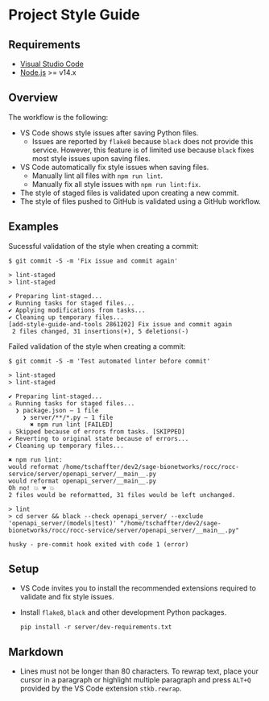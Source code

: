 # Project Style Guide

## Requirements

- [Visual Studio Code]
- [Node.js] >= v14.x

## Overview

The workflow is the following:

- VS Code shows style issues after saving Python files.
  - Issues are reported by `flake8` because `black` does not provide this
    service. However, this feature is of limited use because `black` fixes most
    style issues upon saving files.
- VS Code automatically fix style issues when saving files.
  - Manually lint all files with `npm run lint`.
  - Manually fix all style issues with `npm run lint:fix`.
- The style of staged files is validated upon creating a new commit.
- The style of files pushed to GitHub is validated using a GitHub workflow.

## Examples

Sucessful validation of the style when creating a commit:

```console
$ git commit -S -m 'Fix issue and commit again'

> lint-staged
> lint-staged

✔ Preparing lint-staged...
✔ Running tasks for staged files...
✔ Applying modifications from tasks...
✔ Cleaning up temporary files...
[add-style-guide-and-tools 2861202] Fix issue and commit again
 2 files changed, 31 insertions(+), 5 deletions(-)
```

Failed validation of the style when creating a commit:

```console
$ git commit -S -m 'Test automated linter before commit'

> lint-staged
> lint-staged

✔ Preparing lint-staged...
⚠ Running tasks for staged files...
  ❯ package.json — 1 file
    ❯ server/**/*.py — 1 file
      ✖ npm run lint [FAILED]
↓ Skipped because of errors from tasks. [SKIPPED]
✔ Reverting to original state because of errors...
✔ Cleaning up temporary files...

✖ npm run lint:
would reformat /home/tschaffter/dev2/sage-bionetworks/rocc/rocc-service/server/openapi_server/__main__.py
would reformat openapi_server/__main__.py
Oh no! 💥 💔 💥
2 files would be reformatted, 31 files would be left unchanged.

> lint
> cd server && black --check openapi_server/ --exclude 'openapi_server/(models|test)' "/home/tschaffter/dev2/sage-bionetworks/rocc/rocc-service/server/openapi_server/__main__.py"

husky - pre-commit hook exited with code 1 (error)
```

## Setup

- VS Code invites you to install the recommended extensions required to validate
  and fix style issues.
- Install `flake8`, `black` and other development Python packages.

      pip install -r server/dev-requirements.txt

## Markdown

- Lines must not be longer than 80 characters. To rewrap text, place your cursor
  in a paragraph or highlight multiple paragraph and press `ALT+Q` provided by
  the VS Code extension `stkb.rewrap`.

<!-- Links -->

[husky]: https://www.npmjs.com/package/husky
[stage-lint]: https://www.npmjs.com/package/lint-staged
[Visual Studio Code]: https://code.visualstudio.com/
[Node.js]: https://nodejs.org/en/